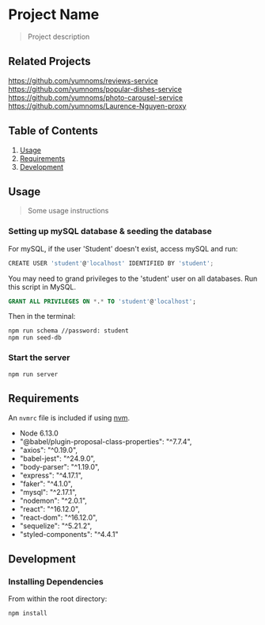 # Project Name

> Project description

## Related Projects

https://github.com/yumnoms/reviews-service
https://github.com/yumnoms/popular-dishes-service
https://github.com/yumnoms/photo-carousel-service
https://github.com/yumnoms/Laurence-Nguyen-proxy

## Table of Contents

1. [Usage](#Usage)
2. [Requirements](#requirements)
3. [Development](#development)

## Usage

> Some usage instructions

### Setting up mySQL database & seeding the database

For mySQL, if the user 'Student' doesn't exist, access mySQL and run:

```javascript
CREATE USER 'student'@'localhost' IDENTIFIED BY 'student';
```

You may need to grand privileges to the 'student' user on all databases. Run this script in MySQL.

```sql
GRANT ALL PRIVILEGES ON *.* TO 'student'@'localhost';
```

Then in the terminal:

```
npm run schema //password: student
npm run seed-db

```



### Start the server

```
npm run server

```

## Requirements

An `nvmrc` file is included if using [nvm](https://github.com/creationix/nvm).

- Node 6.13.0
- "@babel/plugin-proposal-class-properties": "^7.7.4",
- "axios": "^0.19.0",
- "babel-jest": "^24.9.0",
- "body-parser": "^1.19.0",
- "express": "^4.17.1",
- "faker": "^4.1.0",
- "mysql": "^2.17.1",
- "nodemon": "^2.0.1",
- "react": "^16.12.0",
- "react-dom": "^16.12.0",
- "sequelize": "^5.21.2",
- "styled-components": "^4.4.1"

## Development

### Installing Dependencies

From within the root directory:

```sh
npm install
```
